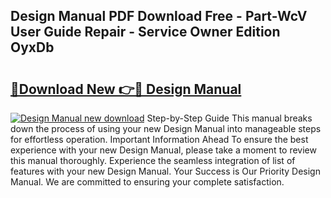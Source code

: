 ## Design Manual PDF Download Free - Part-WcV User Guide Repair - Service Owner Edition OyxDb

# <h2><a href="http://bc16824.oget.top/?id=Design+Manual">🔗Download New 👉🔴 Design Manual</a></h2>

[![Design Manual new download](https://i.imgur.com/5g1atiW.png)](http://bc16824.oget.top/?id=Design+Manual)
Step-by-Step Guide This manual breaks down the process of using your new Design Manual into manageable steps for effortless operation. Important Information Ahead To ensure the best experience with your new Design Manual, please take a moment to review this manual thoroughly. Experience the seamless integration of list of features with your new Design Manual. Your Success is Our Priority Design Manual. We are committed to ensuring your complete satisfaction.
